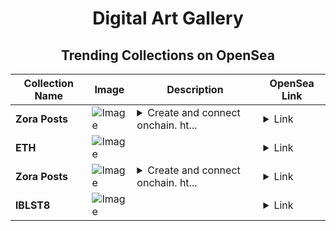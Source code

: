 <div align="center">

# Digital Art Gallery

## Trending Collections on OpenSea

| Collection Name                       | Image                                                                                     | Description                       | OpenSea Link                                                                                          |
|---------------------------------------|-------------------------------------------------------------------------------------------|-----------------------------------|--------------------------------------------------------------------------------------------------------|
| **Zora Posts** | ![Image](https://i.seadn.io/s/raw/files/009e5ff8b4fdd8117f1502beb3e07795.jpg?w=500&auto=format?w=200&auto=format) | <details><summary>Create and connect onchain. ht...</summary>Create and connect onchain. https://zora.co</details> | <details><summary>Link</summary>[Zora Posts](https://opensea.io/collection/zora-posts-12768)</details> |
| **ETH** | ![Image](https://i.seadn.io/s/raw/files/3c519792cca72062bbf1bf7ac96795c5.png?w=500&auto=format?w=200&auto=format) |  | <details><summary>Link</summary>[ETH](https://opensea.io/collection/eth-806)</details> |
| **Zora Posts** | ![Image](https://i.seadn.io/s/raw/files/9dceb5c083b9454cba1a64cf44d8ea30.png?w=500&auto=format?w=200&auto=format) | <details><summary>Create and connect onchain. ht...</summary>Create and connect onchain. https://zora.co</details> | <details><summary>Link</summary>[Zora Posts](https://opensea.io/collection/zora-posts-12767)</details> |
| **lBLST8** | ![Image](https://i.seadn.io/s/raw/files/69a13c092c4f1be18b14135801fa1651.png?w=500&auto=format?w=200&auto=format) |  | <details><summary>Link</summary>[lBLST8](https://opensea.io/collection/lblst8)</details> |

</div>